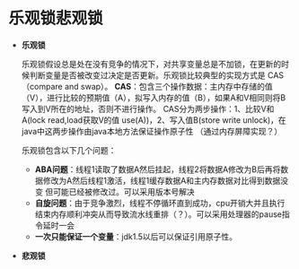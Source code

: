 # 乐观锁悲观锁
- **乐观锁**

  乐观锁假设总是处在没有竞争的情况下，对共享变量总是不加锁，在更新的时候判断变量是否被改变过决定是否更新。乐观锁比较典型的实现方式是
  CAS（compare and swap）。
  **CAS**：包含三个操作数据：主内存中存储的值（V），进行比较的预期值（A），拟写入内存的值（B），如果A和V相同则将B写入到V所在的地址，否则不进行操作。
   CAS分为两步操作：1、比较V和A(lock read,load获取V的值 use(A))，2、写入值B(store write unlock)，在java中这两步操作由java本地方法保证操作原子性
   （通过内存屏障实现？）
   
   乐观锁包含以下几个问题：
   
   - **ABA问题**：线程1读取了数据A然后挂起，线程2将数据A修改为B后再将数据修改为A然后线程1激活，线程1缓存数据A和主内存数据对比得到数据没变
   但可能已经被修改过。可以采用版本号解决
   - **自旋问题**：由于竞争激烈，线程不停循环直到成功，cpu开销大并且执行结束内存顺利冲突从而导致流水线重排（？）。可以采用处理器的pause指令延时一会
   - **一次只能保证一个变量**：jdk1.5以后可以保证引用原子性。

- **悲观锁**
